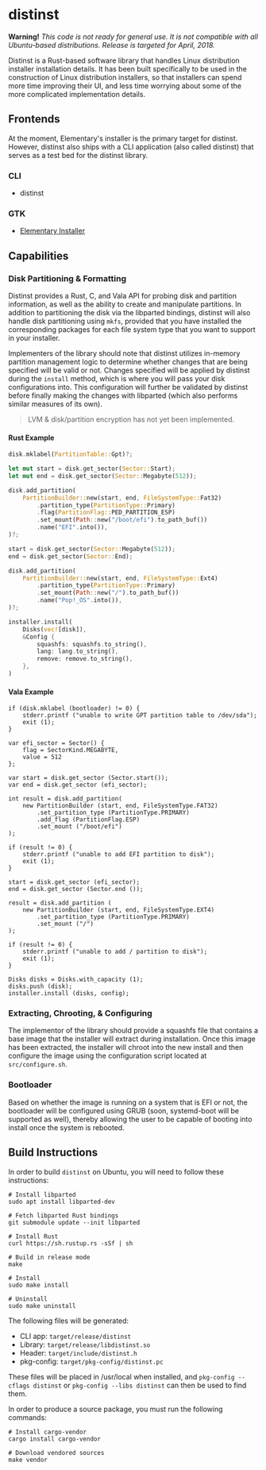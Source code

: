 # distinst

**Warning!** *This code is not ready for general use. It is not compatible with all Ubuntu-based distributions. Release is targeted for April, 2018.*

Distinst is a Rust-based software library that handles Linux distribution installer installation details. It has been built specifically to be used in the construction of Linux distribution installers, so that installers can spend more time improving their UI, and less time worrying about some of the more complicated implementation details.

## Frontends

At the moment, Elementary's installer is the primary target for distinst. However, distinst also ships with a CLI application (also called distinst) that serves as a test bed for the distinst library.

### CLI

- distinst

### GTK

 - [Elementary Installer](https://github.com/elementary/installer)

## Capabilities

### Disk Partitioning & Formatting

Distinst provides a Rust, C, and Vala API for probing disk and partition information, as well as the ability to create and manipulate partitions. In addition to partitioning the disk via the libparted bindings, distinst will also handle disk partitioning using `mkfs`, provided that you have installed the corresponding packages for each file system type that you want to support in your installer.

Implementers of the library should note that distinst utilizes in-memory partition management logic to determine whether changes that are being specified will be valid or not. Changes specified will be applied by distinst during the `install` method, which is where you will pass your disk configurations into. This configuration will further be validated by distinst before finally making the changes with libparted (which also performs similar measures of its own).

> LVM & disk/partition encryption has not yet been implemented.

#### Rust Example

```rust
disk.mklabel(PartitionTable::Gpt)?;

let mut start = disk.get_sector(Sector::Start);
let mut end = disk.get_sector(Sector::Megabyte(512));

disk.add_partition(
    PartitionBuilder::new(start, end, FileSystemType::Fat32)
        .partition_type(PartitionType::Primary)
        .flag(PartitionFlag::PED_PARTITION_ESP)
        .set_mount(Path::new("/boot/efi").to_path_buf())
        .name("EFI".into()),
)?;

start = disk.get_sector(Sector::Megabyte(512));
end = disk.get_sector(Sector::End);

disk.add_partition(
    PartitionBuilder::new(start, end, FileSystemType::Ext4)
        .partition_type(PartitionType::Primary)
        .set_mount(Path::new("/").to_path_buf())
        .name("Pop!_OS".into()),
)?;

installer.install(
    Disks(vec![disk]),
    &Config {
        squashfs: squashfs.to_string(),
        lang: lang.to_string(),
        remove: remove.to_string(),
    },
)
```

#### Vala Example

```vala
if (disk.mklabel (bootloader) != 0) {
    stderr.printf ("unable to write GPT partition table to /dev/sda");
    exit (1);
}

var efi_sector = Sector() {
    flag = SectorKind.MEGABYTE,
    value = 512
};

var start = disk.get_sector (Sector.start());
var end = disk.get_sector (efi_sector);

int result = disk.add_partition(
    new PartitionBuilder (start, end, FileSystemType.FAT32)
        .set_partition_type (PartitionType.PRIMARY)
        .add_flag (PartitionFlag.ESP)
        .set_mount ("/boot/efi")
);

if (result != 0) {
    stderr.printf ("unable to add EFI partition to disk");
    exit (1);
}

start = disk.get_sector (efi_sector);
end = disk.get_sector (Sector.end ());

result = disk.add_partition (
    new PartitionBuilder (start, end, FileSystemType.EXT4)
        .set_partition_type (PartitionType.PRIMARY)
        .set_mount ("/")
);

if (result != 0) {
    stderr.printf ("unable to add / partition to disk");
    exit (1);
}

Disks disks = Disks.with_capacity (1);
disks.push (disk);
installer.install (disks, config);
```

### Extracting, Chrooting, & Configuring

The implementor of the library should provide a squashfs file that contains a base image that the installer will extract during installation. Once this image has been extracted, the installer will chroot into the new install and then configure the image using the configuration script located at `src/configure.sh`.

### Bootloader

Based on whether the image is running on a system that is EFI or not, the bootloader will be configured using GRUB (soon, systemd-boot will be supported as well), thereby allowing the user to be capable of booting into install once the system is rebooted.

## Build Instructions

In order to build `distinst` on Ubuntu, you will need to follow these instructions:

```
# Install libparted
sudo apt install libparted-dev

# Fetch libparted Rust bindings
git submodule update --init libparted

# Install Rust
curl https://sh.rustup.rs -sSf | sh

# Build in release mode
make

# Install
sudo make install

# Uninstall
sudo make uninstall
```

The following files will be generated:

- CLI app: `target/release/distinst`
- Library: `target/release/libdistinst.so`
- Header: `target/include/distinst.h`
- pkg-config: `target/pkg-config/distinst.pc`

These files will be placed in /usr/local when installed, and `pkg-config --cflags distinst` or `pkg-config --libs distinst` can then be used to find them.

In order to produce a source package, you must run the following commands:

```
# Install cargo-vendor
cargo install cargo-vendor

# Download vendored sources
make vendor
```
